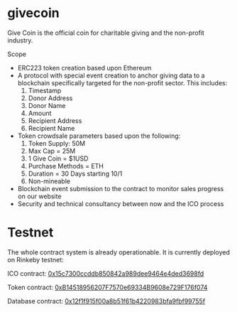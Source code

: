 # givecoin
Give Coin is the official coin for charitable giving and the non-profit industry.

Scope
- ERC223 token creation based upon Ethereum
- A protocol with special event creation to anchor giving data to a blockchain specifically targeted for the non-profit sector. This includes:
  1. Timestamp
  2. Donor Address
  3. Donor Name
  4. Amount
  5. Recipient Address
  6. Recipient Name
- Token crowdsale parameters based upon the following:
  1. Token Supply:  50M
  2. Max Cap = 25M
  3. 1 Give Coin = $1USD
  4. Purchase Methods = ETH
  5. Duration = 30 Days starting 10/1
  6. Non-mineable
- Blockchain event submission to the contract to monitor sales progress on our website
- Security and technical consultancy between now and the ICO process

# Testnet

The whole contract system is already operationable. It is currently deployed on Rinkeby testnet:

ICO contract: [0x15c7300ccddb850842a989dee9464e4ded3698fd](https://rinkeby.etherscan.io/address/0x15c7300ccddb850842a989dee9464e4ded3698fd)

Token contract: [0xB14518956207F7570e69334B9608e729F176f074](https://rinkeby.etherscan.io/address/0xb14518956207f7570e69334b9608e729f176f074)

Database contract: [0x12f1f915f00a8b51f61b4220983bfa9fbf99755f](https://rinkeby.etherscan.io/address/0x12f1f915f00a8b51f61b4220983bfa9fbf99755f)
